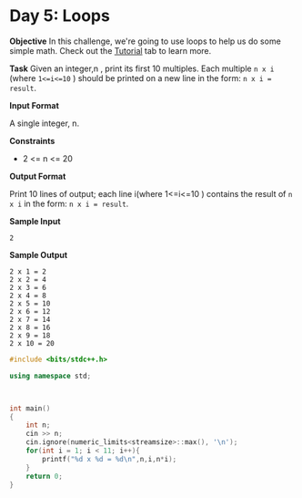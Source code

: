 # Day 5: Loops

**Objective**
In this challenge, we're going to use loops to help us do some simple math. Check out the [Tutorial](https://www.hackerrank.com/challenges/30-loops/tutorial) tab to learn more.

**Task**
Given an integer,n , print its first 10 multiples. Each multiple `n x i`  (where `1<=i<=10` ) should be printed on a new line in the form: `n x i = result`.

**Input Format**

A single integer, n.

**Constraints**

- 2 <= n <= 20

**Output Format**

Print 10 lines of output; each line i(where 1<=i<=10 ) contains the result of `n x i` in the form:
`n x i = result`.

**Sample Input**

```
2
```

**Sample Output**

```
2 x 1 = 2
2 x 2 = 4
2 x 3 = 6
2 x 4 = 8
2 x 5 = 10
2 x 6 = 12
2 x 7 = 14
2 x 8 = 16
2 x 9 = 18
2 x 10 = 20
```

```cpp
#include <bits/stdc++.h>

using namespace std;



int main()
{
    int n;
    cin >> n;
    cin.ignore(numeric_limits<streamsize>::max(), '\n');
    for(int i = 1; i < 11; i++){
        printf("%d x %d = %d\n",n,i,n*i);
    }
    return 0;
}

```

